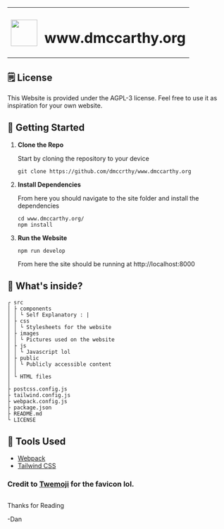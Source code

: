 <table align="center">
    <tr>
        <th>
            <img src="./src/public/favicon.svg" height="60">           
        </th>
        <th>
            <h1>
                www.dmccarthy.org
            </h1>
        </th>
    </tr>
    
</table>

## 🗒️ License

This Website is provided under the AGPL-3 license. Feel free to use it as inspiration for your own website.

## 🏁 Getting Started

1.  **Clone the Repo**

    Start by cloning the repository to your device

    ```shell
    git clone https://github.com/dmccrthy/www.dmccarthy.org
    ```

2.  **Install Dependencies**

    From here you should navigate to the site folder and install the dependencies

    ```shell
    cd www.dmccarthy.org/
    npm install
    ```

3.  **Run the Website**

    ```shell
    npm run develop
    ```

    From here the site should be running at http://localhost:8000

## 📁 What's inside?

```
┌ src
│ ├ components
│ │ └ Self Explanatory : |
│ ├ css
│ │ └ Stylesheets for the website
│ ├ images
│ │ └ Pictures used on the website
│ ├ js
│ │ └ Javascript lol
│ ├ public
│ │ └ Publicly accessible content
│ │
│ └ HTML files
│
├ postcss.config.js
├ tailwind.config.js
├ webpack.config.js
├ package.json
├ README.md
└ LICENSE
```

## 🧰 Tools Used

- [Webpack](https://webpack.js.org/)
- [Tailwind CSS](https://tailwindcss.com/)

### Credit to <a href="https://github.com/twitter/twemoji">Twemoji</a> for the favicon lol.

##

Thanks for Reading

-Dan
